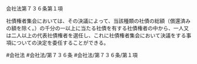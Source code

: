 会社法第７３６条第１項

社債権者集会においては、その決議によって、当該種類の社債の総額（償還済みの額を除く。）の千分の一以上に当たる社債を有する社債権者の中から、一人又は二人以上の代表社債権者を選任し、これに社債権者集会において決議をする事項についての決定を委任することができる。

#会社法
#会社法/第７３６条
#会社法/第７３６条/第１項
